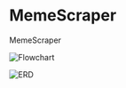 # MemeScraper
MemeScraper

![Flowchart](https://github.com/almondWilde/MemeScraper/blob/main/memescraper_flowchart.jpg)

![ERD](https://github.com/almondWilde/MemeScraper/blob/main/MemeScraper_ERD.jpg)
